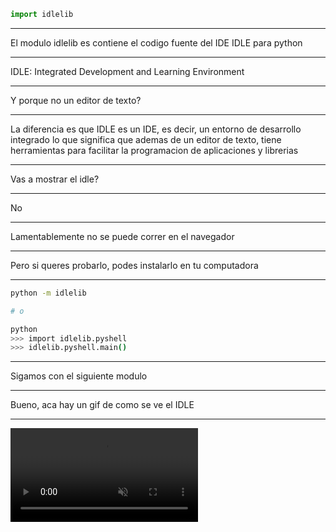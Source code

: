 ```py
import idlelib
```

---

El modulo idlelib es contiene el codigo fuente del IDE IDLE para python

---

IDLE: Integrated Development and Learning Environment

---

Y porque no un editor de texto?

---

La diferencia es que IDLE es un IDE, es decir, un entorno de desarrollo integrado
lo que significa que ademas de un editor de texto, tiene herramientas para facilitar la programacion
de aplicaciones y librerias

---

Vas a mostrar el idle?

---

No

---

Lamentablemente no se puede correr en el navegador

---

Pero si queres probarlo, podes instalarlo en tu computadora

---

```bash
python -m idlelib

# o

python
>>> import idlelib.pyshell
>>> idlelib.pyshell.main()
```

---

Sigamos con el siguiente modulo

---

Bueno, aca hay un gif de como se ve el IDLE

---

<video controls autoplay loop muted>
  <source src="/2024/idle_demo.mp4" type="video/mp4">
  Your browser does not support the video tag
</video>
